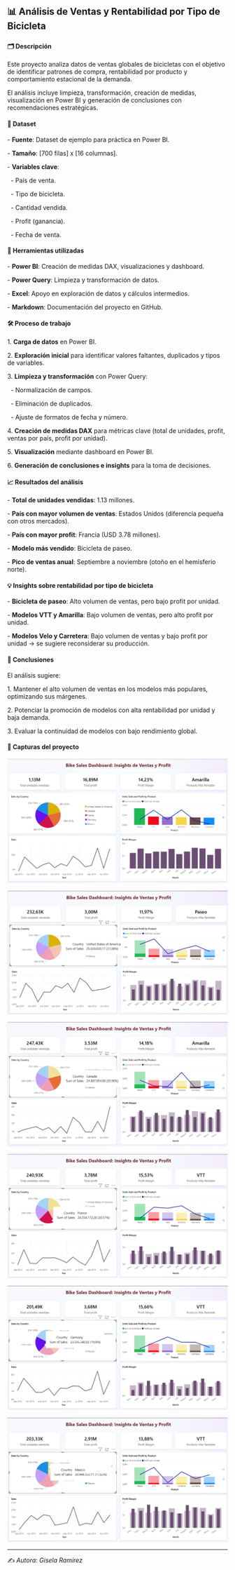 ## 📊 Análisis de Ventas y Rentabilidad por Tipo de Bicicleta

##### 

#### 🗂 Descripción

Este proyecto analiza datos de ventas globales de bicicletas con el objetivo de identificar patrones de compra, rentabilidad por producto y comportamiento estacional de la demanda.  

El análisis incluye limpieza, transformación, creación de medidas, visualización en Power BI y generación de conclusiones con recomendaciones estratégicas.



#### 📂 Dataset

\- **Fuente**: Dataset de ejemplo para práctica en Power BI.

\- **Tamaño**: \[700 filas] x \[16 columnas].

\- **Variables clave**:

&nbsp; - País de venta.

&nbsp; - Tipo de bicicleta.

&nbsp; - Cantidad vendida.

&nbsp; - Profit (ganancia).

&nbsp; - Fecha de venta.



#### 🔧 Herramientas utilizadas

\- **Power BI**: Creación de medidas DAX, visualizaciones y dashboard.

\- **Power Query**: Limpieza y transformación de datos.

\- **Excel**: Apoyo en exploración de datos y cálculos intermedios.

\- **Markdown**: Documentación del proyecto en GitHub.



#### 🛠 Proceso de trabajo

1\. **Carga de datos** en Power BI.

2\. **Exploración inicial** para identificar valores faltantes, duplicados y tipos de variables.

3\. **Limpieza y transformación** con Power Query:

&nbsp;  - Normalización de campos.

&nbsp;  - Eliminación de duplicados.

&nbsp;  - Ajuste de formatos de fecha y número.

4\. **Creación de medidas DAX** para métricas clave (total de unidades, profit, ventas por país, profit por unidad).

5\. **Visualización** mediante dashboard en Power BI.

6\. **Generación de conclusiones e insights** para la toma de decisiones.



#### 📈 Resultados del análisis



\- **Total de unidades vendidas**: 1.13 millones.

\- **País con mayor volumen de ventas**: Estados Unidos (diferencia pequeña con otros mercados).

\- **País con mayor profit**: Francia (USD 3.78 millones).

\- **Modelo más vendido**: Bicicleta de paseo.

\- **Pico de ventas anual**: Septiembre a noviembre (otoño en el hemisferio norte).



#### 💡 Insights sobre rentabilidad por tipo de bicicleta

\- **Bicicleta de paseo**: Alto volumen de ventas, pero bajo profit por unidad.

\- **Modelos VTT y Amarilla**: Bajo volumen de ventas, pero alto profit por unidad.

\- **Modelos Velo y Carretera**: Bajo volumen de ventas y bajo profit por unidad → se sugiere reconsiderar su producción.



#### 📝 Conclusiones

El análisis sugiere:

1\. Mantener el alto volumen de ventas en los modelos más populares, optimizando sus márgenes.

2\. Potenciar la promoción de modelos con alta rentabilidad por unidad y baja demanda.

3\. Evaluar la continuidad de modelos con bajo rendimiento global.



#### 📸 Capturas del proyecto

![Gráfico 1](capturas/gráfico1.png)

![Gráfico 2](capturas/gráfico2.png)

![Gráfico 3](capturas/gráfico3.png)

![Gráfico 4](capturas/gráfico4.png)

![Gráfico 5](capturas/gráfico5.png)

![Gráfico 6](capturas/gráfico6.png)


---

✍️ *Autora: Gisela Ramirez*





